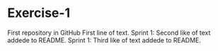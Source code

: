 # Exercise-1
First repository in GitHub
First line of text.
Sprint 1: Second like of text addede to README.
Sprint 1: Third like of text addede to README.

